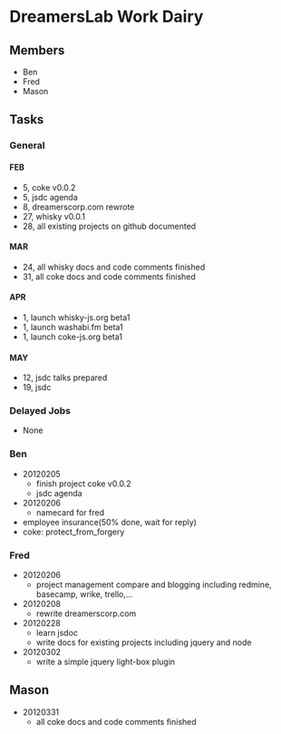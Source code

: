 # DreamersLab Work Dairy

## Members
- Ben
- Fred
- Mason



## Tasks

### General

#### FEB
- 5, coke v0.0.2
- 5, jsdc agenda
- 8, dreamerscorp.com rewrote
- 27, whisky v0.0.1
- 28, all existing projects on github documented

#### MAR
- 24, all whisky docs and code comments finished
- 31, all coke docs and code comments finished

#### APR
- 1, launch whisky-js.org beta1
- 1, launch washabi.fm beta1
- 1, launch coke-js.org beta1

#### MAY
- 12, jsdc talks prepared
- 19, jsdc



### Delayed Jobs
- None



### Ben
- 20120205
  - finish project coke v0.0.2
  - jsdc agenda
- 20120206
  - namecard for fred
- employee insurance(50% done, wait for reply)
- coke: protect_from_forgery

### Fred
- 20120206
  - project management compare and blogging including redmine, basecamp, wrike, trello,...
- 20120208
  - rewrite dreamerscorp.com
- 20120228
  - learn jsdoc
  - write docs for existing projects including jquery and node
- 20120302
  - write a simple jquery light-box plugin

## Mason
- 20120331
  - all coke docs and code comments finished


